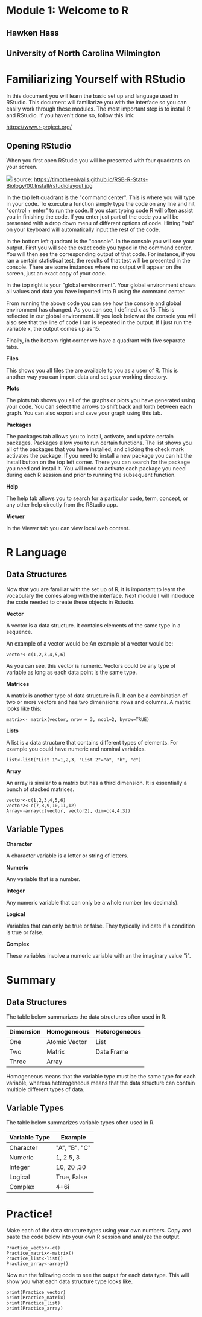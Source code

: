 # Module 1: Welcome to R
## Hawken Hass
## University of North Carolina Wilmington

# Familiarizing Yourself with RStudio


  In this document you will learn the basic set up and language used in RStudio. This document will familiarize you with the interface so you can easily work through these modules. The most important step is to install R and RStudio. If you haven't done so, follow this link:

<https://www.r-project.org/>


## Opening RStudio

When you first open RStudio you will be presented with four quadrants on your screen.

![](https://timotheenivalis.github.io/RSB-R-Stats-Biology/00.Install/rstudiolayout.jpg)
source: https://timotheenivalis.github.io/RSB-R-Stats-Biology/00.Install/rstudiolayout.jpg
 
In the top left quadrant is the "command center". This is where you will type in your code. To  execute a function simply type the code on any line and hit "control + enter" to run the code. If you start typing code R will often assist you in finishing the code. If you enter just part of the code you will be presented with a drop down menu of different options of code. Hitting "tab" on your keyboard will automatically input the rest of the code.

In the bottom left quadrant is the "console". In the console you will see your output. First you will see the exact code you typed in the command center. You will then see the corresponding output of that code. For instance, if you ran a certain statistical test, the results of that test will be presented in the console. There are some instances where no output will appear on the screen, just an exact copy of your code.

In the top right is your "global environment". Your global environment shows all values and data you have imported into R using the command center.


From running the above code you can see how the console and global environment has changed. As you can see, I defined x as 15. This is reflected in our global environment. If you look below at the console you will also see that the line of code I ran is repeated in the output. If I just run the variable x, the output comes up as 15.


 
 
 Finally, in the bottom right corner we have a quadrant with five separate tabs.

**Files**
 
This shows you all files the are available to you as a user of R. This is another way you can import data and set your working directory.
 
 **Plots**
 
The plots tab shows you all of the graphs or plots you have generated using your code. You can select the arrows to shift back and forth between each graph. You can also export and save your graph using this tab.
 
 **Packages** 
 
The packages tab allows you to install, activate, and update certain packages. Packages allow you to run certain functions. The list shows you all of the packages that you have installed, and clicking the check mark activates the package. If you need to install a new package you can hit the install button on the top left corner. There you can search for the package you need and install it. You will need to activate each package you need during each R session and prior to running the subsequent function.
 
 **Help**
 
The help tab allows you to search for a particular code, term, concept, or any other help directly from the RStudio app.
 
 **Viewer**
 
In the Viewer tab you can view local web content.
 

# R Language

## Data Structures
 
 Now that you are familiar with the set up of R, it is important to learn the vocabulary the comes along with the interface. Next module I will introduce the code needed to create these objects in Rstudio.
 
 **Vector**

A vector is a data structure. It contains elements of the same type in a sequence.
 
An example of a vector would be:An example of a vector would be:
```{r}
vector<-c(1,2,3,4,5,6)

```
As you can see, this vector is numeric. Vectors could be any type of variable as long as each data point is the same type.

**Matrices**

A matrix is another type of data structure in R. It can be a combination of two or more vectors and has two dimensions: rows and columns. A matrix looks like this:
```{r}
matrix<- matrix(vector, nrow = 3, ncol=2, byrow=TRUE)

```


**Lists**

A list is a data structure that contains different types of elements. For example you could have numeric and nominal variables. 

```{r}
list<-list("List 1"=1,2,3, "List 2"="a", "b", "c")
```

**Array**


An array is similar to a matrix but has a third dimension. It is essentially a bunch of stacked matrices.

```{r}
vector<-c(1,2,3,4,5,6)
vector2<-c(7,8,9,10,11,12)
Array<-array(c(vector, vector2), dim=c(4,4,3))

```
## Variable Types

**Character**

A character variable is a letter or string of letters.

**Numeric**

Any variable that is a number.

**Integer**

Any numeric variable that can only be a whole number (no decimals). 

**Logical**

Variables that can only be true or false. They typically indicate if a condition is true or false.

**Complex**

These variables involve a numeric variable with an the imaginary value "i". 

# Summary

## Data Structures

The table below summarizes the data structures often used in R.

Dimension | Homogeneous | Heterogeneous
----------| ----------  | -------------
One |Atomic Vector|  List
Two |    Matrix   |  Data Frame
Three| Array|

Homogeneous means that the variable type must be the same type for each variable, whereas heterogeneous means that the data structure can contain multiple different types of data. 

## Variable Types

The table below summarizes variable types often used in R.

Variable Type|Example  |
-------------|---------|
Character| "A", "B", "C"|
Numeric| 1, 2.5, 3|
Integer| 10, 20 ,30|
Logical| True, False|
Complex| 4+6i|





# Practice!

Make each of the data structure types using your own numbers. Copy and paste the code below into your own R session and analyze the output.

```{r}
Practice_vector<-c()
Practice_matrix<-matrix()
Practice_list<-list()
Practice_array<-array()
```

Now run the following code to see the output for each data type. This will show you what each data structure type looks like.

```{r}
print(Practice_vector)
print(Practice_matrix)
print(Practice_list)
print(Practice_array)
```

